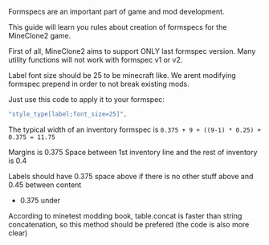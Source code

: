Formspecs are an important part of game and mod development.

This guide will learn you rules about creation of formspecs for the MineClone2 game.

First of all, MineClone2 aims to support ONLY last formspec version. Many utility functions will not work with formspec v1 or v2.

Label font size should be 25 to be minecraft like. We arent modifying formspec prepend in order to not break existing mods.

Just use this code to apply it to your formspec:
```lua
"style_type[label;font_size=25]",
```

The typical width of an inventory formspec is `0.375 + 9 + ((9-1) * 0.25) + 0.375 = 11.75`

Margins is 0.375
Space between 1st inventory line and the rest of inventory is 0.4

Labels should have 0.375 space above if there is no other stuff above and 0.45 between content
+ 0.375 under

According to minetest modding book, table.concat is faster than string concatenation, so this method should be prefered (the code is also more clear)